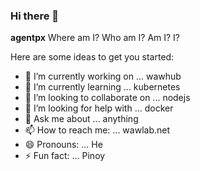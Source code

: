 ### Hi there 👋

**agentpx** Where am I? Who am I? Am I? I?

Here are some ideas to get you started:

- 🔭 I’m currently working on ... wawhub
- 🌱 I’m currently learning ... kubernetes
- 👯 I’m looking to collaborate on ... nodejs
- 🤔 I’m looking for help with ... docker
- 💬 Ask me about ... anything
- 📫 How to reach me: ... wawlab.net
- 😄 Pronouns: ... He
- ⚡ Fun fact: ... Pinoy
